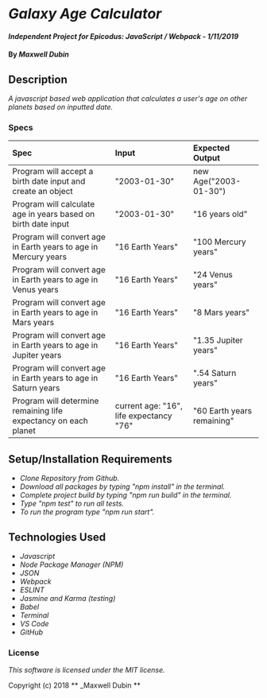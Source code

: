 #  _Galaxy Age Calculator_

#### _Independent Project for Epicodus: JavaScript / Webpack - 1/11/2019_

#### By _**Maxwell Dubin**_

## Description

_A javascript based web application that calculates a user's age on other planets based on inputted date._


### Specs
| Spec | Input |  Expected Output  |
| :-------------    | :------------- | :------------- | 
| Program will accept a birth date input and create an object| "2003-01-30" |  new Age("2003-01-30")  |
| Program will calculate age in years based on birth date input | "2003-01-30" |  "16 years old" |
| Program will convert age in Earth years to age in Mercury years  | "16 Earth Years" |  "100 Mercury years"  |
| Program will convert age in Earth years to age in Venus years | "16 Earth Years" |  "24 Venus years"  |
| Program will convert age in Earth years to age in Mars years  | "16 Earth Years" |  "8 Mars years"  |
| Program will convert age in Earth years to age in Jupiter years  | "16 Earth Years" |  "1.35 Jupiter years"  |
| Program will convert age in Earth years to age in Saturn years  | "16 Earth Years" |  ".54 Saturn years"  |
| Program will determine remaining life expectancy on each planet | current age: "16", life expectancy "76" |  "60 Earth years remaining"  |

## Setup/Installation Requirements
* _Clone Repository from Github._
* _Download all packages by typing "npm install" in the terminal._
* _Complete project build by typing "npm run build" in the terminal._
* _Type "npm test" to run all tests._
* _To run the program type "npm run start"._



## Technologies Used
* _Javascript_
* _Node Package Manager (NPM)_
* _JSON_
* _Webpack_
* _ESLINT_
* _Jasmine and Karma (testing)_
* _Babel_
* _Terminal_
* _VS Code_
* _GitHub_


### License

*This software is licensed under the MIT license.*

Copyright (c) 2018 ** _Maxwell Dubin **
